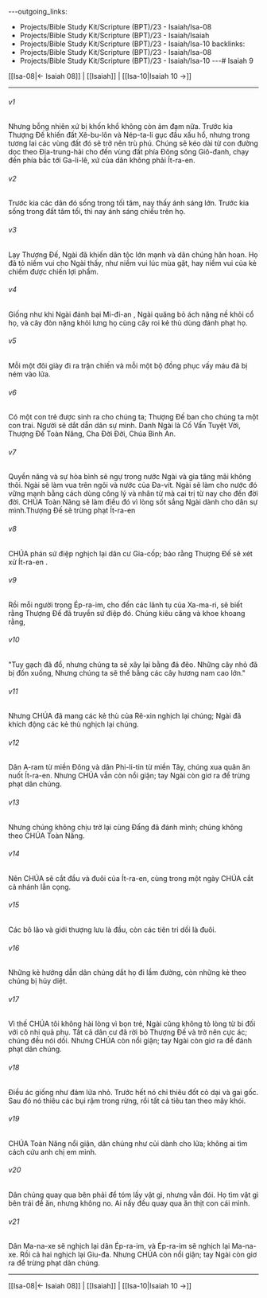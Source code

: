 ---outgoing_links:
  - Projects/Bible Study Kit/Scripture (BPT)/23 - Isaiah/Isa-08
  - Projects/Bible Study Kit/Scripture (BPT)/23 - Isaiah/Isaiah
  - Projects/Bible Study Kit/Scripture (BPT)/23 - Isaiah/Isa-10
backlinks:
  - Projects/Bible Study Kit/Scripture (BPT)/23 - Isaiah/Isa-08
  - Projects/Bible Study Kit/Scripture (BPT)/23 - Isaiah/Isa-10
---# Isaiah 9

[[Isa-08|← Isaiah 08]] | [[Isaiah]] | [[Isa-10|Isaiah 10 →]]
***



###### v1 
Nhưng bỗng nhiên xứ bị khốn khổ không còn ảm đạm nữa. Trước kia Thượng Đế khiến đất Xê-bu-lôn và Nép-ta-li gục đầu xấu hổ, nhưng trong tương lai các vùng đất đó sẽ trở nên trù phú. Chúng sẽ kéo dài từ con đường dọc theo Địa-trung-hải cho đến vùng đất phía Đông sông Giô-đanh, chạy đến phía bắc tới Ga-li-lê, xứ của dân không phải Ít-ra-en. 

###### v2 
Trước kia các dân đó sống trong tối tăm, nay thấy ánh sáng lớn. Trước kia sống trong đất tăm tối, thì nay ánh sáng chiếu trên họ. 

###### v3 
Lạy Thượng Đế, Ngài đã khiến dân tộc lớn mạnh và dân chúng hân hoan. Họ đã tỏ niềm vui cho Ngài thấy, như niềm vui lúc mùa gặt, hay niềm vui của kẻ chiếm được chiến lợi phẩm. 

###### v4 
Giống như khi Ngài đánh bại Mi-đi-an , Ngài quăng bỏ ách nặng nề khỏi cổ họ, và cây đòn nặng khỏi lưng họ cùng cây roi kẻ thù dùng đánh phạt họ. 

###### v5 
Mỗi một đôi giày đi ra trận chiến và mỗi một bộ đồng phục vấy máu đã bị ném vào lửa. 

###### v6 
Có một con trẻ được sinh ra cho chúng ta; Thượng Đế ban cho chúng ta một con trai. Người sẽ dắt dẫn dân sự mình. Danh Ngài là Cố Vấn Tuyệt Vời, Thượng Đế Toàn Năng, Cha Đời Đời, Chúa Bình An. 

###### v7 
Quyền năng và sự hòa bình sẽ ngự trong nước Ngài và gia tăng mãi không thôi. Ngài sẽ làm vua trên ngôi và nước của Đa-vít. Ngài sẽ làm cho nước đó vững mạnh bằng cách dùng công lý và nhân từ mà cai trị từ nay cho đến đời đời. CHÚA Toàn Năng sẽ làm điều đó vì lòng sốt sắng Ngài dành cho dân sự mình.Thượng Đế sẽ trừng phạt Ít-ra-en 

###### v8 
CHÚA phán sứ điệp nghịch lại dân cư Gia-cốp; bảo rằng Thượng Đế sẽ xét xử Ít-ra-en . 

###### v9 
Rồi mỗi người trong Ép-ra-im, cho đến các lãnh tụ của Xa-ma-ri, sẽ biết rằng Thượng Đế đã truyền sứ điệp đó. Chúng kiêu căng và khoe khoang rằng, 

###### v10 
"Tuy gạch đã đổ, nhưng chúng ta sẽ xây lại bằng đá đẽo. Những cây nhỏ đã bị đốn xuống, Nhưng chúng ta sẽ thế bằng các cây hương nam cao lớn." 

###### v11 
Nhưng CHÚA đã mang các kẻ thù của Rê-xin nghịch lại chúng; Ngài đã khích động các kẻ thù nghịch lại chúng. 

###### v12 
Dân A-ram từ miền Đông và dân Phi-li-tin từ miền Tây, chúng xua quân ăn nuốt Ít-ra-en. Nhưng CHÚA vẫn còn nổi giận; tay Ngài còn giơ ra để trừng phạt dân chúng. 

###### v13 
Nhưng chúng không chịu trở lại cùng Đấng đã đánh mình; chúng không theo CHÚA Toàn Năng. 

###### v14 
Nên CHÚA sẽ cắt đầu và đuôi của Ít-ra-en, cùng trong một ngày CHÚA cắt cả nhánh lẫn cọng. 

###### v15 
Các bô lão và giới thượng lưu là đầu, còn các tiên tri dối là đuôi. 

###### v16 
Những kẻ hướng dẫn dân chúng dắt họ đi lầm đường, còn những kẻ theo chúng bị hủy diệt. 

###### v17 
Vì thế CHÚA tôi không hài lòng vì bọn trẻ, Ngài cũng không tỏ lòng từ bi đối với cô nhi quả phụ. Tất cả dân cư đã rời bỏ Thượng Đế và trở nên cực ác; chúng đều nói dối. Nhưng CHÚA còn nổi giận; tay Ngài còn giơ ra để đánh phạt dân chúng. 

###### v18 
Điều ác giống như đám lửa nhỏ. Trước hết nó chỉ thiêu đốt cỏ dại và gai gốc. Sau đó nó thiêu các bụi rậm trong rừng, rồi tất cả tiêu tan theo mây khói. 

###### v19 
CHÚA Toàn Năng nổi giận, dân chúng như củi dành cho lửa; không ai tìm cách cứu anh chị em mình. 

###### v20 
Dân chúng quay qua bên phải để tóm lấy vật gì, nhưng vẫn đói. Họ tìm vật gì bên trái để ăn, nhưng không no. Ai nấy đều quay qua ăn thịt con cái mình. 

###### v21 
Dân Ma-na-xe sẽ nghịch lại dân Ép-ra-im, và Ép-ra-im sẽ nghịch lại Ma-na-xe. Rồi cả hai nghịch lại Giu-đa. Nhưng CHÚA còn nổi giận; tay Ngài còn giơ ra để trừng phạt dân chúng.

***
[[Isa-08|← Isaiah 08]] | [[Isaiah]] | [[Isa-10|Isaiah 10 →]]
